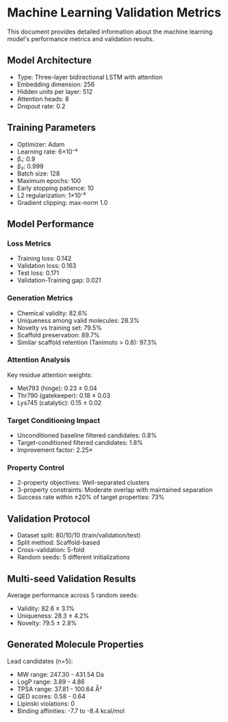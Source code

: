 # Machine Learning Validation Metrics

This document provides detailed information about the machine learning model's performance metrics and validation results.

## Model Architecture
- Type: Three-layer bidirectional LSTM with attention
- Embedding dimension: 256
- Hidden units per layer: 512
- Attention heads: 8
- Dropout rate: 0.2

## Training Parameters
- Optimizer: Adam
- Learning rate: 6×10⁻⁴
- β₁: 0.9
- β₂: 0.999
- Batch size: 128
- Maximum epochs: 100
- Early stopping patience: 10
- L2 regularization: 1×10⁻⁵
- Gradient clipping: max-norm 1.0

## Model Performance
### Loss Metrics
- Training loss: 0.142
- Validation loss: 0.163
- Test loss: 0.171
- Validation-Training gap: 0.021

### Generation Metrics
- Chemical validity: 82.6%
- Uniqueness among valid molecules: 28.3%
- Novelty vs training set: 79.5%
- Scaffold preservation: 89.7%
- Similar scaffold retention (Tanimoto > 0.8): 97.3%

### Attention Analysis
Key residue attention weights:
- Met793 (hinge): 0.23 ± 0.04
- Thr790 (gatekeeper): 0.18 ± 0.03
- Lys745 (catalytic): 0.15 ± 0.02

### Target Conditioning Impact
- Unconditioned baseline filtered candidates: 0.8%
- Target-conditioned filtered candidates: 1.8%
- Improvement factor: 2.25×

### Property Control
- 2-property objectives: Well-separated clusters
- 3-property constraints: Moderate overlap with maintained separation
- Success rate within ±20% of target properties: 73%

## Validation Protocol
- Dataset split: 80/10/10 (train/validation/test)
- Split method: Scaffold-based
- Cross-validation: 5-fold
- Random seeds: 5 different initializations

## Multi-seed Validation Results
Average performance across 5 random seeds:
- Validity: 82.6 ± 3.1%
- Uniqueness: 28.3 ± 4.2%
- Novelty: 79.5 ± 2.8%

## Generated Molecule Properties
Lead candidates (n=5):
- MW range: 247.30 - 431.54 Da
- LogP range: 3.89 - 4.86
- TPSA range: 37.81 - 100.64 Å²
- QED scores: 0.58 - 0.64
- Lipinski violations: 0
- Binding affinities: -7.7 to -8.4 kcal/mol